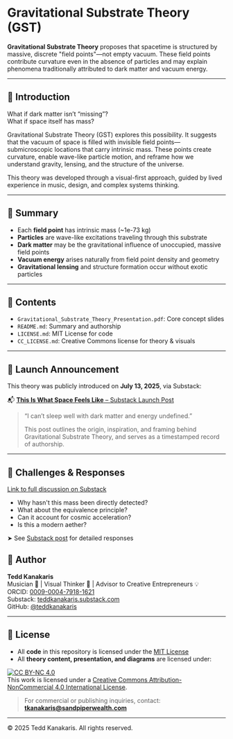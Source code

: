 # Gravitational Substrate Theory (GST)

**Gravitational Substrate Theory** proposes that spacetime is structured by massive, discrete "field points"—not empty vacuum. These field points contribute curvature even in the absence of particles and may explain phenomena traditionally attributed to dark matter and vacuum energy.

---

## 🌌 Introduction

What if dark matter isn’t “missing”?  
What if space itself has mass?

Gravitational Substrate Theory (GST) explores this possibility. It suggests that the vacuum of space is filled with invisible field points—submicroscopic locations that carry intrinsic mass. These points create curvature, enable wave-like particle motion, and reframe how we understand gravity, lensing, and the structure of the universe.

This theory was developed through a visual-first approach, guided by lived experience in music, design, and complex systems thinking.

---

## 📘 Summary

- Each **field point** has intrinsic mass (~1e-73 kg)
- **Particles** are wave-like excitations traveling through this substrate
- **Dark matter** may be the gravitational influence of unoccupied, massive field points
- **Vacuum energy** arises naturally from field point density and geometry
- **Gravitational lensing** and structure formation occur without exotic particles

---

## 📂 Contents

- `Gravitational_Substrate_Theory_Presentation.pdf`: Core concept slides
- `README.md`: Summary and authorship
- `LICENSE.md`: MIT License for code
- `CC_LICENSE.md`: Creative Commons license for theory & visuals

---

## 📰 Launch Announcement

This theory was publicly introduced on **July 13, 2025**, via Substack:

📬 [**This Is What Space Feels Like** – Substack Launch Post](https://teddkanakaris.substack.com/p/this-is-what-space-feels-like)

> “I can’t sleep well with dark matter and energy undefined.”  
>  
> This post outlines the origin, inspiration, and framing behind Gravitational Substrate Theory, and serves as a timestamped record of authorship.

---

## 🧠 Challenges & Responses

[Link to full discussion on Substack]([https://teddkanakaris.substack.com/p/challenging-gst](https://substack.com/home/post/p-168236620))

- Why hasn't this mass been directly detected?
- What about the equivalence principle?
- Can it account for cosmic acceleration?
- Is this a modern aether?

➤ See [Substack post](https://teddkanakaris.substack.com/p/challenging-gravitational-substrate) for detailed responses

## 👤 Author

**Tedd Kanakaris**  
Musician 🎹 | Visual Thinker 🧠 | Advisor to Creative Entrepreneurs 💡  
ORCID: [0009-0004-7918-1621](https://orcid.org/0009-0004-7918-1621)  
Substack: [teddkanakaris.substack.com](https://teddkanakaris.substack.com)  
GitHub: [@teddkanakaris](https://github.com/teddkanakaris)

---

## 📜 License

- All **code** in this repository is licensed under the [MIT License](LICENSE.md)
- All **theory content, presentation, and diagrams** are licensed under:

[![CC BY-NC 4.0](https://licensebuttons.net/l/by-nc/4.0/88x31.png)](https://creativecommons.org/licenses/by-nc/4.0/)  
This work is licensed under a [Creative Commons Attribution-NonCommercial 4.0 International License](https://creativecommons.org/licenses/by-nc/4.0/).

> For commercial or publishing inquiries, contact: **tkanakaris@sandpiperwealth.com**

---

© 2025 Tedd Kanakaris. All rights reserved.


